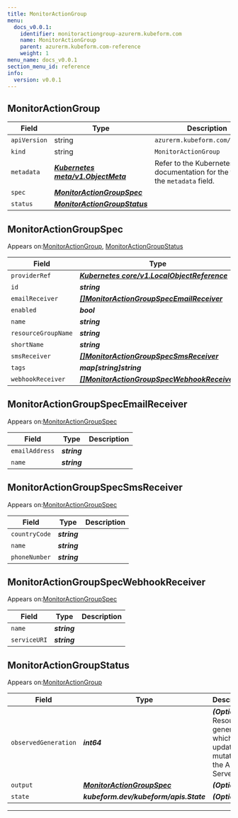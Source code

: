 ```yaml
---
title: MonitorActionGroup
menu:
  docs_v0.0.1:
    identifier: monitoractiongroup-azurerm.kubeform.com
    name: MonitorActionGroup
    parent: azurerm.kubeform.com-reference
    weight: 1
menu_name: docs_v0.0.1
section_menu_id: reference
info:
  version: v0.0.1
---
```


## MonitorActionGroup
| Field | Type | Description |
| ------ | ----- | ----------- |
| `apiVersion` | string | `azurerm.kubeform.com/v1alpha1` |
|    `kind` | string | `MonitorActionGroup` |
| `metadata` | ***[Kubernetes meta/v1.ObjectMeta](https://kubernetes.io/docs/reference/generated/kubernetes-api/v1.13/#objectmeta-v1-meta)***|Refer to the Kubernetes API documentation for the fields of the `metadata` field.|
| `spec` | ***[MonitorActionGroupSpec](#monitoractiongroupspec)***||
| `status` | ***[MonitorActionGroupStatus](#monitoractiongroupstatus)***||
## MonitorActionGroupSpec

Appears on:[MonitorActionGroup](#monitoractiongroup), [MonitorActionGroupStatus](#monitoractiongroupstatus)

| Field | Type | Description |
| ------ | ----- | ----------- |
| `providerRef` | ***[Kubernetes core/v1.LocalObjectReference](https://kubernetes.io/docs/reference/generated/kubernetes-api/v1.13/#localobjectreference-v1-core)***||
| `id` | ***string***||
| `emailReceiver` | ***[[]MonitorActionGroupSpecEmailReceiver](#monitoractiongroupspecemailreceiver)***| ***(Optional)*** |
| `enabled` | ***bool***| ***(Optional)*** |
| `name` | ***string***||
| `resourceGroupName` | ***string***||
| `shortName` | ***string***||
| `smsReceiver` | ***[[]MonitorActionGroupSpecSmsReceiver](#monitoractiongroupspecsmsreceiver)***| ***(Optional)*** |
| `tags` | ***map[string]string***| ***(Optional)*** |
| `webhookReceiver` | ***[[]MonitorActionGroupSpecWebhookReceiver](#monitoractiongroupspecwebhookreceiver)***| ***(Optional)*** |
## MonitorActionGroupSpecEmailReceiver

Appears on:[MonitorActionGroupSpec](#monitoractiongroupspec)

| Field | Type | Description |
| ------ | ----- | ----------- |
| `emailAddress` | ***string***||
| `name` | ***string***||
## MonitorActionGroupSpecSmsReceiver

Appears on:[MonitorActionGroupSpec](#monitoractiongroupspec)

| Field | Type | Description |
| ------ | ----- | ----------- |
| `countryCode` | ***string***||
| `name` | ***string***||
| `phoneNumber` | ***string***||
## MonitorActionGroupSpecWebhookReceiver

Appears on:[MonitorActionGroupSpec](#monitoractiongroupspec)

| Field | Type | Description |
| ------ | ----- | ----------- |
| `name` | ***string***||
| `serviceURI` | ***string***||
## MonitorActionGroupStatus

Appears on:[MonitorActionGroup](#monitoractiongroup)

| Field | Type | Description |
| ------ | ----- | ----------- |
| `observedGeneration` | ***int64***| ***(Optional)*** Resource generation, which is updated on mutation by the API Server.|
| `output` | ***[MonitorActionGroupSpec](#monitoractiongroupspec)***| ***(Optional)*** |
| `state` | ***kubeform.dev/kubeform/apis.State***| ***(Optional)*** |
---
